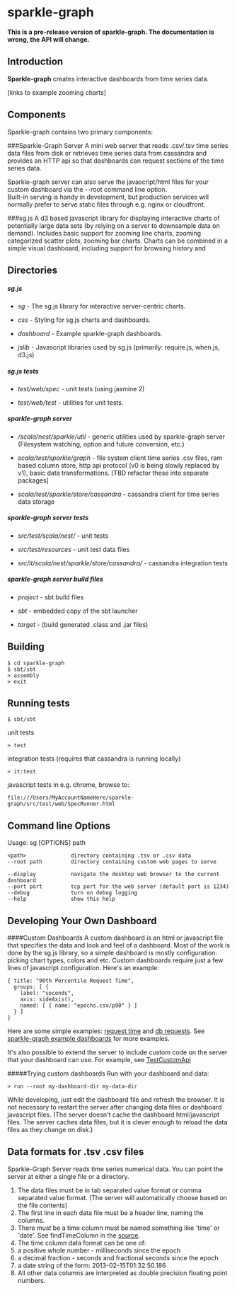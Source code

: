 sparkle-graph
=============

**This is a pre-release version of sparkle-graph.  The documentation is wrong, the API will change.**

Introduction
-------
**Sparkle-graph** creates interactive dashboards from time series data.  

[links to example zooming charts]

Components
------
Sparkle-graph contains two primary components:

###Sparkle-Graph Server 
A mini web server that reads .csv/.tsv time series data files from disk or retrieves time 
series data from cassandra and provides an HTTP api so that dashboards can request sections of the time series data.  

Sparkle-graph server can also serve the javascript/html files for your custom dashboard via the --root command line option.  
Built-in serving is handy in development, but production services will normally prefer to serve static files through e.g. nginx or cloudfront.

###sg.js 
A d3 based javascript library for displaying interactive charts of potentially large data sets (by relying
on a server to downsample data on demand).  Includes basic support for zooming line charts, zooming categorized scatter plots, zooming
bar charts.  Charts can be combined in a simple visual dashboard, including support for browsing history and 

Directories
------

##### sg.js
- *sg* - The sg.js library for interactive server-centric charts.
  
- *css* - Styling for sg.js charts and dashboards.
  
- *dashboard* - Example sparkle-graph dashboards.
  
- *jslib* - Javascript libraries used by sg.js  (primarily: require.js, when.js, d3.js) 

##### sg.js tests
- *test/web/spec* - unit tests (using jasmine 2)

- *test/web/test* - utilities for unit tests.

##### sparkle-graph server
- */scala/nest/sparkle/util* - generic utilities used by sparkle-graph server (Filesystem watching, option and future conversion, etc.)

- *scala/test/sparkle/graph* - file system client time series .csv files, ram based column store, 
http api protocol (v0 is being slowly replaced by v1), basic data transformations.  [TBD refactor these into separate packages]

- *scala/test/sparkle/store/cassandra* - cassandra client for time series data storage

##### sparkle-graph server tests
- *src/test/scala/nest/* - unit tests

- *src/test/resources* - unit test data files

- *src/it/scala/nest/sparkle/store/cassandra/* - cassandra integration tests

##### sparkle-graph server build files
- *project* - sbt build files

- *sbt* - embedded copy of the sbt launcher

- *target* - (build generated .class and .jar files)


Building
------
    $ cd sparkle-graph
    $ sbt/sbt
    > assembly
    > exit


Running tests
------
    $ sbt/sbt

unit tests

    > test

integration tests (requires that cassandra is running locally)

    > it:test

javascript tests in e.g. chrome, browse to: 

    file:///Users/MyAccountNameHere/sparkle-graph/src/test/web/SpecRunner.html


Command line Options 
------

  Usage: sg [OPTIONS] path

    <path>              directory containing .tsv or .csv data
    --root path         directory containing custom web pages to serve

    --display           navigate the desktop web browser to the current dashboard
    --port port         tcp port for the web server (default port is 1234)
    --debug             turn on debug logging
    --help              show this help


Developing Your Own Dashboard
------
####Custom Dashboards 
A custom dashboard is an html or javascript file that specifies the data and look and feel of a dashboard.
Most of the work is done by the sg.js library, so a simple dashboard is mostly configuration: picking chart types, colors and etc.
Custom dashboards require just a few lines of javascript configuration.  Here's an example:

    { title: "90th Percentile Request Time",
      groups: [ {
        label: "seconds",
        axis: sideAxis(),
        named: [ { name: "epochs.csv/p90" } ]
      } ]
    }

Here are some simple examples:
[request time](https://github.com/mighdoll/sparkle/tree/master/dashboard/simple/simple.js) and
[db requests](https://github.com/mighdoll/sparkle/tree/master/dashboard/db-requests/dbDashboard.js).
See [sparkle-graph example dashboards](https://github.com/mighdoll/sparkle/tree/master/dashboard) for more examples.

It's also possible to extend the server to include custom code on the server that your dashboard can use.  For example, see 
[TestCustomApi](https://github.com/mighdoll/sparkle/blob/master/src/test/scala/nest/sparkle/graph/TestCustomApi.scala)

#####Trying custom dashboards
Run with your dashboard and data:

    > run --root my-dashboard-dir my-data-dir

While developing, just edit the dashboard file and refresh the browser.  It is not necessary to restart the server after changing data files or dashboard javascript files.
(The server doesn't cache the dashboard html/javascript files.  The server caches data files, but it is clever enough to reload the data files as they change on disk.)


Data formats for .tsv .csv files
------
Sparkle-Graph Server reads time series numerical data.  You can point the server at either a single file or a directory.

1. The data files must be in tab separated value format or comma separated value format.  (The server will automatically choose based on the file contents)
1. The first line in each data file must be a header line, naming the columns.
1. There must be a time column must be named something like 'time' or 'date'.  See findTimeColumn in the [source](https://github.com/mighdoll/sparkle/blob/master/src/main/scala/nest/sparkle/graph/FileLoadedDataSet.scala).
1. The time column data format can be one of:
  1. a positive whole number - milliseconds since the epoch
  1. a decimal fraction - seconds and fractional seconds since the epoch
  1. a date string of the form: 2013-02-15T01:32:50.186
1. All other data columns are interpreted as double precision floating point numbers.


